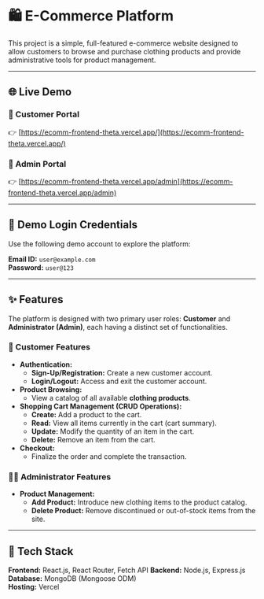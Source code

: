 # 🛍️ E-Commerce Platform

This project is a simple, full-featured e-commerce website designed to allow customers to browse and purchase clothing products and provide administrative tools for product management.

---

## 🌐 Live Demo

### 🛒 Customer Portal  
👉 [https://ecomm-frontend-theta.vercel.app/](https://ecomm-frontend-theta.vercel.app/)

### 🔧 Admin Portal  
👉 [https://ecomm-frontend-theta.vercel.app/admin](https://ecomm-frontend-theta.vercel.app/admin)

---

## 🔑 Demo Login Credentials

Use the following demo account to explore the platform:

**Email ID:** `user@example.com`  
**Password:** `user@123`

---

## ✨ Features

The platform is designed with two primary user roles: **Customer** and **Administrator (Admin)**, each having a distinct set of functionalities.

### 🧍 Customer Features

* **Authentication:**
  * **Sign-Up/Registration:** Create a new customer account.
  * **Login/Logout:** Access and exit the customer account.
* **Product Browsing:**
  * View a catalog of all available **clothing products**.
* **Shopping Cart Management (CRUD Operations):**
  * **Create:** Add a product to the cart.
  * **Read:** View all items currently in the cart (cart summary).
  * **Update:** Modify the quantity of an item in the cart.
  * **Delete:** Remove an item from the cart.
* **Checkout:**
  * Finalize the order and complete the transaction.

### 🧑‍💼 Administrator Features

* **Product Management:**
  * **Add Product:** Introduce new clothing items to the product catalog.
  * **Delete Product:** Remove discontinued or out-of-stock items from the site.

---

## 🧠 Tech Stack

**Frontend:** React.js, React Router, Fetch API
**Backend:** Node.js, Express.js  
**Database:** MongoDB (Mongoose ODM)  
**Hosting:** Vercel
